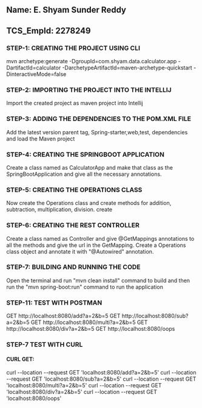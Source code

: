 ## Name: E. Shyam Sunder Reddy
## TCS_EmpId: 2278249

### STEP-1: CREATING THE PROJECT USING CLI
mvn archetype:generate -DgroupId=com.shyam.data.calculator.app -DartifactId=calculator -DarchetypeArtifactId=maven-archetype-quickstart -DinteractiveMode=false

### STEP-2: IMPORTING THE PROJECT INTO THE INTELLIJ
Import the created project as maven project into Intellij

### STEP-3: ADDING THE DEPENDENCIES TO THE POM.XML FILE
Add the latest version parent tag, Spring-starter,web,test, dependencies and load the Maven project

### STEP-4: CREATING THE SPRINGBOOT APPLICATION
Create a class named as CalculatorApp and make that class as the SpringBootApplication and  give all the necessary annotations.

### STEP-5: CREATING THE OPERATIONS CLASS
Now create the Operations class and create methods for addition, subtraction, multiplication, division.
create

### STEP-6: CREATING THE REST CONTROLLER
Create a class named as Controller and give @GetMappings annotations to all the methods and give the url in the GetMapping.
Create a Operations class object and annotate it with "@Autowired" annotation.

### STEP-7: BUILDING AND RUNNING THE CODE
Open the terminal and run "mvn clean install" command to build and then run the "mvn spring-boot:run" command to run the application

### STEP-11: TEST WITH POSTMAN
GET http://localhost:8080/add?a=2&b=5
GET http://localhost:8080/sub?a=2&b=5
GET http://localhost:8080/multi?a=2&b=5
GET http://localhost:8080/div?a=2&b=5
GET http://localhost:8080/oops

### STEP-7 TEST WITH CURL

#### CURL GET:
curl --location --request GET 'localhost:8080/add?a=2&b=5'
curl --location --request GET 'localhost:8080/sub?a=2&b=5'
curl --location --request GET 'localhost:8080/multi?a=2&b=5'
curl --location --request GET 'localhost:8080/div?a=2&b=5'
curl --location --request GET 'localhost:8080/oops'

